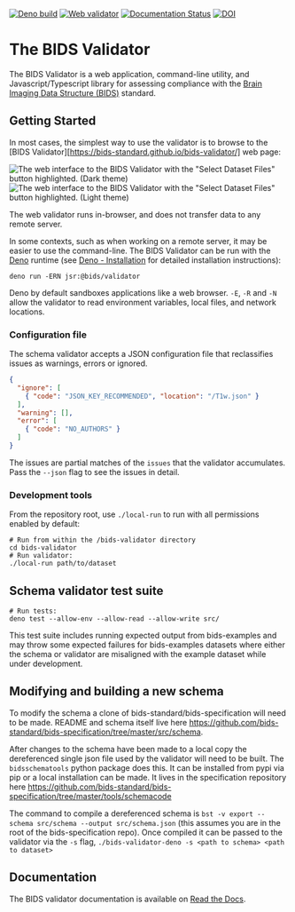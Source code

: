 [![Deno build](https://github.com/bids-standard/bids-validator/actions/workflows/deno_tests.yml/badge.svg)](https://github.com/bids-standard/bids-validator/actions/workflows/deno_tests.yml)
[![Web validator](https://github.com/bids-standard/bids-validator/actions/workflows/web_build.yml/badge.svg)](https://github.com/bids-standard/bids-validator/actions/workflows/web_build.yml)
[![Documentation Status](https://readthedocs.org/projects/bids-validator/badge/?version=latest)](https://bids-validator.readthedocs.io/en/latest/?badge=latest)
[![DOI](https://zenodo.org/badge/DOI/10.5281/zenodo.3688707.svg)](https://doi.org/10.5281/zenodo.3688707)

# The BIDS Validator

The BIDS Validator is a web application, command-line utility,
and Javascript/Typescript library for assessing compliance with the
[Brain Imaging Data Structure (BIDS)](https://bids.neuroimaging.io/) standard.

## Getting Started

In most cases,
the simplest way to use the validator is to browse to the [BIDS Validator][https://bids-standard.github.io/bids-validator/] web page:

![The web interface to the BIDS Validator with the "Select Dataset Files" button highlighted.
(Dark theme)](docs/_static/web_entrypoint_dark.png#gh-dark-mode-only)
![The web interface to the BIDS Validator with the "Select Dataset Files" button highlighted.
(Light theme)](docs/_static/web_entrypoint_light.png#gh-light-mode-only)

The web validator runs in-browser, and does not transfer data to any remote server.

In some contexts, such as when working on a remote server,
it may be easier to use the command-line.
The BIDS Validator can be run with the [Deno](https://deno.com/) runtime
(see [Deno - Installation](https://docs.deno.com/runtime/getting_started/installation/) for detailed installation instructions):

```shell
deno run -ERN jsr:@bids/validator
```

Deno by default sandboxes applications like a web browser.
`-E`, `-R` and `-N` allow the validator to read environment variables,
local files, and network locations.

### Configuration file

The schema validator accepts a JSON configuration file that reclassifies issues as
warnings, errors or ignored.

```json
{
  "ignore": [
    { "code": "JSON_KEY_RECOMMENDED", "location": "/T1w.json" }
  ],
  "warning": [],
  "error": [
    { "code": "NO_AUTHORS" }
  ]
}
```

The issues are partial matches of the `issues` that the validator accumulates.
Pass the `--json` flag to see the issues in detail.

### Development tools

From the repository root, use `./local-run` to run with all permissions enabled by default:

```shell
# Run from within the /bids-validator directory
cd bids-validator
# Run validator:
./local-run path/to/dataset
```

## Schema validator test suite

```shell
# Run tests:
deno test --allow-env --allow-read --allow-write src/
```

This test suite includes running expected output from bids-examples and may throw some expected failures for bids-examples datasets where either the schema or validator are misaligned with the example dataset while under development.

## Modifying and building a new schema

To modify the schema a clone of bids-standard/bids-specification will need to be made. README and schema itself live here https://github.com/bids-standard/bids-specification/tree/master/src/schema.

After changes to the schema have been made to a local copy the dereferenced single json file used by the validator will need to be built. The `bidsschematools` python package does this. It can be installed from pypi via pip or a local installation can be made. It lives in the specification repository here https://github.com/bids-standard/bids-specification/tree/master/tools/schemacode

The command to compile a dereferenced schema is `bst -v export --schema src/schema --output src/schema.json` (this assumes you are in the root of the bids-specification repo). Once compiled it can be passed to the validator via the `-s` flag, `./bids-validator-deno -s <path to schema> <path to dataset>`


## Documentation

The BIDS validator documentation is available on [Read the Docs](https://bids-validator.readthedocs.io/en/latest/).
